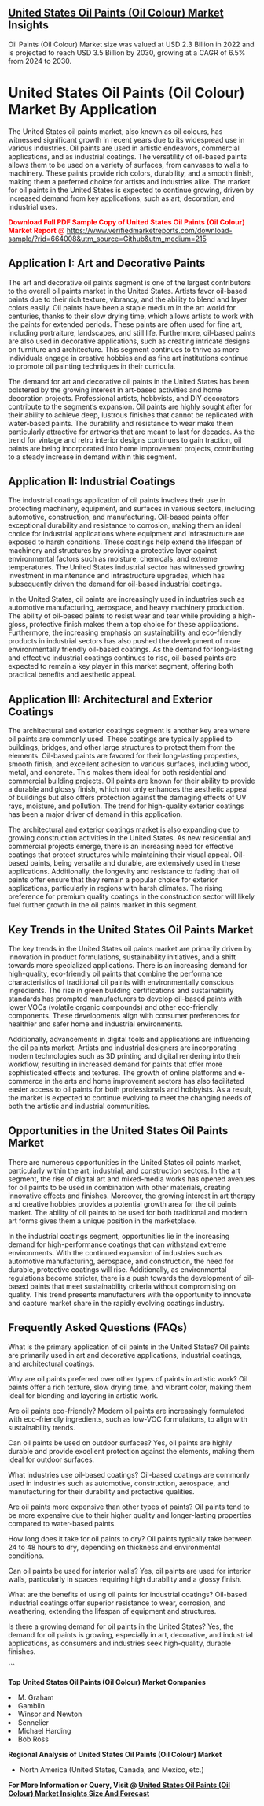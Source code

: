 <h2><a href="https://www.verifiedmarketreports.com/download-sample/?rid=664008&amp;utm_source=Github&amp;utm_medium=215" target="_blank">United States Oil Paints (Oil Colour) Market</a> Insights</h2><p>Oil Paints (Oil Colour) Market size was valued at USD 2.3 Billion in 2022 and is projected to reach USD 3.5 Billion by 2030, growing at a CAGR of 6.5% from 2024 to 2030.</p><p><h1>United States Oil Paints (Oil Colour) Market By Application</h1><p>The United States oil paints market, also known as oil colours, has witnessed significant growth in recent years due to its widespread use in various industries. Oil paints are used in artistic endeavors, commercial applications, and as industrial coatings. The versatility of oil-based paints allows them to be used on a variety of surfaces, from canvases to walls to machinery. These paints provide rich colors, durability, and a smooth finish, making them a preferred choice for artists and industries alike. The market for oil paints in the United States is expected to continue growing, driven by increased demand from key applications, such as art, decoration, and industrial uses.</p><p><p><span class=""><span style="color: #ff0000;"><strong>Download Full PDF Sample Copy of United States Oil Paints (Oil Colour) Market Report</strong> @ </span><a href="https://www.verifiedmarketreports.com/download-sample/?rid=664008&amp;utm_source=Github&amp;utm_medium=215" target="_blank">https://www.verifiedmarketreports.com/download-sample/?rid=664008&amp;utm_source=Github&amp;utm_medium=215</a></span></p></p><h2>Application I: Art and Decorative Paints</h2><p>The art and decorative oil paints segment is one of the largest contributors to the overall oil paints market in the United States. Artists favor oil-based paints due to their rich texture, vibrancy, and the ability to blend and layer colors easily. Oil paints have been a staple medium in the art world for centuries, thanks to their slow drying time, which allows artists to work with the paints for extended periods. These paints are often used for fine art, including portraiture, landscapes, and still life. Furthermore, oil-based paints are also used in decorative applications, such as creating intricate designs on furniture and architecture. This segment continues to thrive as more individuals engage in creative hobbies and as fine art institutions continue to promote oil painting techniques in their curricula.</p><p>The demand for art and decorative oil paints in the United States has been bolstered by the growing interest in art-based activities and home decoration projects. Professional artists, hobbyists, and DIY decorators contribute to the segment’s expansion. Oil paints are highly sought after for their ability to achieve deep, lustrous finishes that cannot be replicated with water-based paints. The durability and resistance to wear make them particularly attractive for artworks that are meant to last for decades. As the trend for vintage and retro interior designs continues to gain traction, oil paints are being incorporated into home improvement projects, contributing to a steady increase in demand within this segment.</p><h2>Application II: Industrial Coatings</h2><p>The industrial coatings application of oil paints involves their use in protecting machinery, equipment, and surfaces in various sectors, including automotive, construction, and manufacturing. Oil-based paints offer exceptional durability and resistance to corrosion, making them an ideal choice for industrial applications where equipment and infrastructure are exposed to harsh conditions. These coatings help extend the lifespan of machinery and structures by providing a protective layer against environmental factors such as moisture, chemicals, and extreme temperatures. The United States industrial sector has witnessed growing investment in maintenance and infrastructure upgrades, which has subsequently driven the demand for oil-based industrial coatings.</p><p>In the United States, oil paints are increasingly used in industries such as automotive manufacturing, aerospace, and heavy machinery production. The ability of oil-based paints to resist wear and tear while providing a high-gloss, protective finish makes them a top choice for these applications. Furthermore, the increasing emphasis on sustainability and eco-friendly products in industrial sectors has also pushed the development of more environmentally friendly oil-based coatings. As the demand for long-lasting and effective industrial coatings continues to rise, oil-based paints are expected to remain a key player in this market segment, offering both practical benefits and aesthetic appeal.</p><h2>Application III: Architectural and Exterior Coatings</h2><p>The architectural and exterior coatings segment is another key area where oil paints are commonly used. These coatings are typically applied to buildings, bridges, and other large structures to protect them from the elements. Oil-based paints are favored for their long-lasting properties, smooth finish, and excellent adhesion to various surfaces, including wood, metal, and concrete. This makes them ideal for both residential and commercial building projects. Oil paints are known for their ability to provide a durable and glossy finish, which not only enhances the aesthetic appeal of buildings but also offers protection against the damaging effects of UV rays, moisture, and pollution. The trend for high-quality exterior coatings has been a major driver of demand in this application.</p><p>The architectural and exterior coatings market is also expanding due to growing construction activities in the United States. As new residential and commercial projects emerge, there is an increasing need for effective coatings that protect structures while maintaining their visual appeal. Oil-based paints, being versatile and durable, are extensively used in these applications. Additionally, the longevity and resistance to fading that oil paints offer ensure that they remain a popular choice for exterior applications, particularly in regions with harsh climates. The rising preference for premium quality coatings in the construction sector will likely fuel further growth in the oil paints market in this segment.</p><h2>Key Trends in the United States Oil Paints Market</h2><p>The key trends in the United States oil paints market are primarily driven by innovation in product formulations, sustainability initiatives, and a shift towards more specialized applications. There is an increasing demand for high-quality, eco-friendly oil paints that combine the performance characteristics of traditional oil paints with environmentally conscious ingredients. The rise in green building certifications and sustainability standards has prompted manufacturers to develop oil-based paints with lower VOCs (volatile organic compounds) and other eco-friendly components. These developments align with consumer preferences for healthier and safer home and industrial environments.</p><p>Additionally, advancements in digital tools and applications are influencing the oil paints market. Artists and industrial designers are incorporating modern technologies such as 3D printing and digital rendering into their workflow, resulting in increased demand for paints that offer more sophisticated effects and textures. The growth of online platforms and e-commerce in the arts and home improvement sectors has also facilitated easier access to oil paints for both professionals and hobbyists. As a result, the market is expected to continue evolving to meet the changing needs of both the artistic and industrial communities.</p><h2>Opportunities in the United States Oil Paints Market</h2><p>There are numerous opportunities in the United States oil paints market, particularly within the art, industrial, and construction sectors. In the art segment, the rise of digital art and mixed-media works has opened avenues for oil paints to be used in combination with other materials, creating innovative effects and finishes. Moreover, the growing interest in art therapy and creative hobbies provides a potential growth area for the oil paints market. The ability of oil paints to be used for both traditional and modern art forms gives them a unique position in the marketplace.</p><p>In the industrial coatings segment, opportunities lie in the increasing demand for high-performance coatings that can withstand extreme environments. With the continued expansion of industries such as automotive manufacturing, aerospace, and construction, the need for durable, protective coatings will rise. Additionally, as environmental regulations become stricter, there is a push towards the development of oil-based paints that meet sustainability criteria without compromising on quality. This trend presents manufacturers with the opportunity to innovate and capture market share in the rapidly evolving coatings industry.</p><h2>Frequently Asked Questions (FAQs)</h2><p>What is the primary application of oil paints in the United States? Oil paints are primarily used in art and decorative applications, industrial coatings, and architectural coatings.</p><p>Why are oil paints preferred over other types of paints in artistic work? Oil paints offer a rich texture, slow drying time, and vibrant color, making them ideal for blending and layering in artistic work.</p><p>Are oil paints eco-friendly? Modern oil paints are increasingly formulated with eco-friendly ingredients, such as low-VOC formulations, to align with sustainability trends.</p><p>Can oil paints be used on outdoor surfaces? Yes, oil paints are highly durable and provide excellent protection against the elements, making them ideal for outdoor surfaces.</p><p>What industries use oil-based coatings? Oil-based coatings are commonly used in industries such as automotive, construction, aerospace, and manufacturing for their durability and protective qualities.</p><p>Are oil paints more expensive than other types of paints? Oil paints tend to be more expensive due to their higher quality and longer-lasting properties compared to water-based paints.</p><p>How long does it take for oil paints to dry? Oil paints typically take between 24 to 48 hours to dry, depending on thickness and environmental conditions.</p><p>Can oil paints be used for interior walls? Yes, oil paints are used for interior walls, particularly in spaces requiring high durability and a glossy finish.</p><p>What are the benefits of using oil paints for industrial coatings? Oil-based industrial coatings offer superior resistance to wear, corrosion, and weathering, extending the lifespan of equipment and structures.</p><p>Is there a growing demand for oil paints in the United States? Yes, the demand for oil paints is growing, especially in art, decorative, and industrial applications, as consumers and industries seek high-quality, durable finishes.</p>```</p><p><strong>Top United States Oil Paints (Oil Colour) Market Companies</strong></p><div data-test-id=""><p><li>M. Graham</li><li> Gamblin</li><li> Winsor and Newton</li><li> Sennelier</li><li> Michael Harding</li><li> Bob Ross</li></p><div><strong>Regional Analysis of&nbsp;United States Oil Paints (Oil Colour) Market</strong></div><ul><li dir="ltr"><p dir="ltr">North America&nbsp;(United States, Canada, and Mexico, etc.)</p></li></ul><p><strong>For More Information or Query, Visit @&nbsp;</strong><strong><a href="https://www.verifiedmarketreports.com/product/oil-paints-oil-colour-market/?utm_source=Github&amp;utm_medium=215" target="_blank">United States Oil Paints (Oil Colour) Market Insights Size And Forecast</a></strong></p></div>
